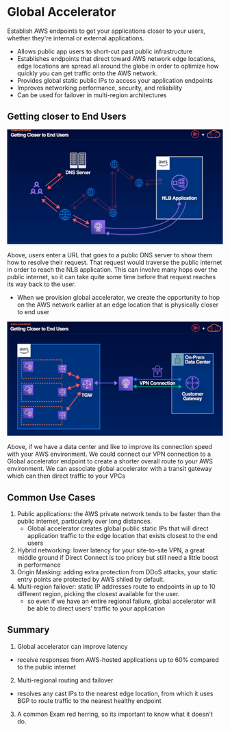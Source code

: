 # Global Accelerator

Establish AWS endpoints to get your applications closer to your users, whether they're internal or external applications.
- Allows public app users to short-cut past public infrastructure
- Establishes endpoints that direct toward AWS network edge locations, edge locations are spread all around the globe in order to optimize how quickly you can get traffic onto the AWS network.
- Provides global static public IPs to access your application endpoints
- Improves networking performance, security, and reliability
- Can be used for failover in multi-region architectures

## Getting closer to End Users
![alt text](edge_location_ex.png)

Above, users enter a URL that goes to a public DNS server to show them how to resolve their request. That request would traverse the public internet in order to reach the NLB application. This can involve many hops over the public internet, so it can take quite some time before that request reaches its way back to the user.
  - When we provision global accelerator, we create the opportunity to hop on the AWS network earlier at an edge location that is physically closer to end user


![alt text](edge_location_ex2.png)

Above, if we have a data center and like to improve its connection speed with your AWS environment. We could connect our VPN connection to a Global accelerator endpoint to create a shorter overall route to your AWS environment. We can associate global accelerator with a transit gateway which can then direct traffic to your VPCs

## Common Use Cases
1. Public applications: the AWS private network tends to be faster than the public internet, particularly over long distances.
   - Global accelerator creates global public static IPs that will direct application traffic to the edge location that exists closest to the end users
2. Hybrid networking: lower latency for your site-to-site VPN, a great middle ground if Direct Connect is too pricey but still need a little boost in performance 
3. Origin Masking: adding extra protection from DDoS attacks, your static entry points are protected by AWS shiled by default.
4. Multi-region failover: static IP addresses route to endpoints in up to 10 different region, picking the closest available for the user.
   - so even if we have an entire regional failure, global accelerator will be able to direct users' traffic to your application 

## Summary
1. Global accelerator can improve latency
  - receive responses from AWS-hosted applications up to 60% compared to the public internet
2. Multi-regional routing and failover
  - resolves any cast IPs to the nearest edge location, from which it uses BGP to route traffic to the nearest healthy endpoint
3. A common Exam red herring, so its important to know what it doesn't do.
  